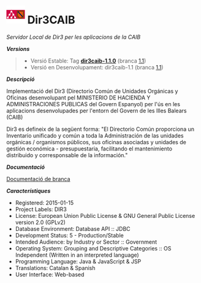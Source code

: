 # ![Logo](https://github.com/GovernIB/maven/blob/binaris/dir3caib/projectinfo_Attachments/icon.jpg)  Dir3CAIB
*Servidor Local de Dir3 per les aplicacions de la CAIB*


***Versions***

> - Versió Estable: Tag [__dir3caib-1.1.0__](../../tree/dir3caib-1.1.0) (branca [1.1](../../tree/dir3caib-1.1))<br/>
> - Versió en Desenvolupament: dir3caib-1.1 (branca [1.1](../../tree/dir3caib-1.1))

***Descripció***

Implementació del Dir3 (Directorio Común de Unidades Orgánicas y Oficinas desenvolupant pel MINISTERIO DE HACIENDA Y ADMINISTRACIONES PUBLICAS del Govern Espanyol) per l'ús en les aplicacions desenvolupades per l'entorn del Govern de les Illes Balears (CAIB)

Dir3 es defineix de la següent forma:
"El Directorio Común proporciona un Inventario unificado y común a toda la Administración de las unidades orgánicas / organismos públicos, sus oficinas asociadas y unidades de gestión económica - presupuestaria, facilitando el mantenimiento distribuido y corresponsable de la información."

***Documentació***

[Documentació de branca](https://github.com/GovernIB/tree/dir3caib-1.1#documentacio)

***Característiques***

* Registered: 2015-01-15 
* Project Labels: DIR3
* License:  European Union Public License & GNU General Public License version 2.0 (GPLv2)
* Database Environment: Database API :: JDBC
* Development Status: 5 - Production/Stable
* Intended Audience: by Industry or Sector :: Government
* Operating System: Grouping and Descriptive Categories :: OS Independent (Written in an interpreted language)
* Programming Language: Java & JavaScript & JSP
* Translations: Catalan & Spanish
* User Interface: Web-based









